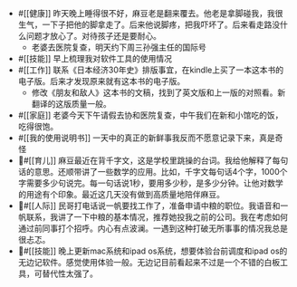 - #[[健康]] 昨天晚上睡得很不好，麻豆老是翻来覆去。他老是拿脚碰我，我很生气，一下子把他的脚拿走了。后来他说脚疼，把我吓坏了。后来看走路没什么问题才放心了。对待孩子还是要耐心。
    - 老婆去医院复查，明天约下周三孙强主任的国际号
- #[[技能]] 早上梳理我对软件工具的使用情况
- #[[工作]] 联系《日本经济30年史》排版事宜，在kindle上买了一本这本书的电子版。后来才发现原来就有这本书的电子版。
    - 修改《朋友和敌人》这本书的文稿，找到了英文版和上一版的对照看。新翻译的这版质量一般。
- #[[家庭]] 老婆今天下午请假去协和医院复查，中午我们在新和小馆吃的饭，吃得很饱。
- #[[我的使用说明书]] 一天中的真正的新鲜事我反而不愿意记录下来，真是奇怪
- #[[育儿]] 麻豆最近在背千字文，这是学校里跳操的台词。我给他解释了每句话的意思。还顺带讲了一些数学的应用。比如，千字文每句话4个字，1000个字需要多少句说完。每一句话说1秒，要用多少秒，是多少分钟。让他对数学的用途有个印象。最近这几天没有做到高质量地陪伴麻豆。
- #[[人际]] 民哥打电话说一帆要找工作了，准备申请中粮的职位。我语音和一帆联系，我讲了一下中粮的基本情况，推荐她投我之前的公司。我在考虑如何通过前同事打个招呼。内心有点波澜。一遇到这种打破无所事事的情况我总是很忐忑。
- #[[技能]] 晚上更新mac系统和ipad os系统，想要体验台前调度和ipad os的无边记软件。感觉使用体验一般。无边记目前看起来不过是一个不错的白板工具，可替代性太强了。
